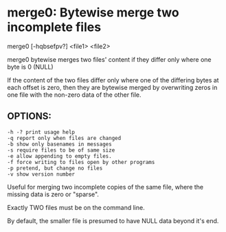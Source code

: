 # merge0: Bytewise merge two incomplete files

merge0 [-hqbsefpv?] \<file1\> \<file2\>

merge0 bytewise merges two files' content if they differ only where one byte is 0 (NULL)

If the content of the two files differ only where one of the differing bytes at each offset is zero, then they are bytewise merged by overwriting zeros in one file with the non-zero data of the other file.

## OPTIONS:
	-h -? print usage help
	-q report only when files are changed
	-b show only basenames in messages
	-s require files to be of same size
	-e allow appending to empty files.
	-f force writing to files open by other programs
	-p pretend, but change no files
	-v show version number

Useful for merging two incomplete copies of the same file, where the missing data is zero or "sparse".

Exactly TWO files must be on the command line.

By default, the smaller file is presumed to have NULL data beyond it's end.
